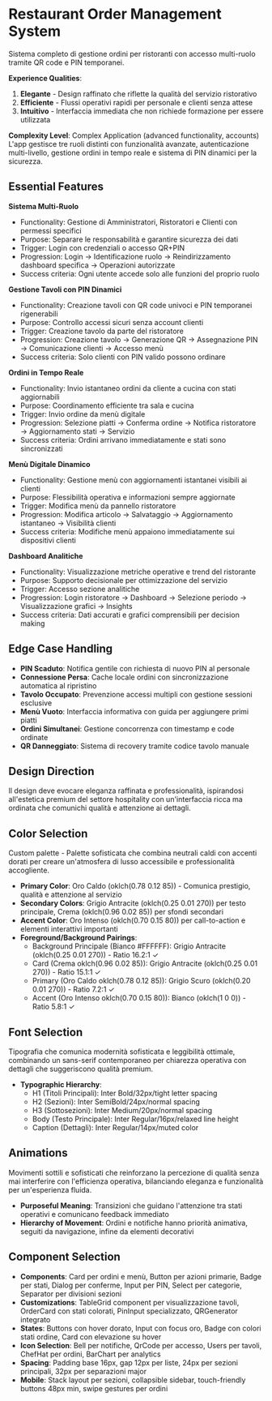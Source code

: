 # Restaurant Order Management System

Sistema completo di gestione ordini per ristoranti con accesso multi-ruolo tramite QR code e PIN temporanei.

**Experience Qualities**:
1. **Elegante** - Design raffinato che riflette la qualità del servizio ristorativo
2. **Efficiente** - Flussi operativi rapidi per personale e clienti senza attese
3. **Intuitivo** - Interfaccia immediata che non richiede formazione per essere utilizzata

**Complexity Level**: Complex Application (advanced functionality, accounts)
L'app gestisce tre ruoli distinti con funzionalità avanzate, autenticazione multi-livello, gestione ordini in tempo reale e sistema di PIN dinamici per la sicurezza.

## Essential Features

**Sistema Multi-Ruolo**
- Functionality: Gestione di Amministratori, Ristoratori e Clienti con permessi specifici
- Purpose: Separare le responsabilità e garantire sicurezza dei dati
- Trigger: Login con credenziali o accesso QR+PIN
- Progression: Login → Identificazione ruolo → Reindirizzamento dashboard specifica → Operazioni autorizzate
- Success criteria: Ogni utente accede solo alle funzioni del proprio ruolo

**Gestione Tavoli con PIN Dinamici**
- Functionality: Creazione tavoli con QR code univoci e PIN temporanei rigenerabili
- Purpose: Controllo accessi sicuri senza account clienti
- Trigger: Creazione tavolo da parte del ristoratore
- Progression: Creazione tavolo → Generazione QR → Assegnazione PIN → Comunicazione clienti → Accesso menù
- Success criteria: Solo clienti con PIN valido possono ordinare

**Ordini in Tempo Reale**
- Functionality: Invio istantaneo ordini da cliente a cucina con stati aggiornabili
- Purpose: Coordinamento efficiente tra sala e cucina
- Trigger: Invio ordine da menù digitale
- Progression: Selezione piatti → Conferma ordine → Notifica ristoratore → Aggiornamento stati → Servizio
- Success criteria: Ordini arrivano immediatamente e stati sono sincronizzati

**Menù Digitale Dinamico**
- Functionality: Gestione menù con aggiornamenti istantanei visibili ai clienti
- Purpose: Flessibilità operativa e informazioni sempre aggiornate
- Trigger: Modifica menù da pannello ristoratore
- Progression: Modifica articolo → Salvataggio → Aggiornamento istantaneo → Visibilità clienti
- Success criteria: Modifiche menù appaiono immediatamente sui dispositivi clienti

**Dashboard Analitiche**
- Functionality: Visualizzazione metriche operative e trend del ristorante
- Purpose: Supporto decisionale per ottimizzazione del servizio
- Trigger: Accesso sezione analitiche
- Progression: Login ristoratore → Dashboard → Selezione periodo → Visualizzazione grafici → Insights
- Success criteria: Dati accurati e grafici comprensibili per decision making

## Edge Case Handling

- **PIN Scaduto**: Notifica gentile con richiesta di nuovo PIN al personale
- **Connessione Persa**: Cache locale ordini con sincronizzazione automatica al ripristino
- **Tavolo Occupato**: Prevenzione accessi multipli con gestione sessioni esclusive
- **Menù Vuoto**: Interfaccia informativa con guida per aggiungere primi piatti
- **Ordini Simultanei**: Gestione concorrenza con timestamp e code ordinate
- **QR Danneggiato**: Sistema di recovery tramite codice tavolo manuale

## Design Direction

Il design deve evocare eleganza raffinata e professionalità, ispirandosi all'estetica premium del settore hospitality con un'interfaccia ricca ma ordinata che comunichi qualità e attenzione ai dettagli.

## Color Selection

Custom palette - Palette sofisticata che combina neutrali caldi con accenti dorati per creare un'atmosfera di lusso accessibile e professionalità accogliente.

- **Primary Color**: Oro Caldo (oklch(0.78 0.12 85)) - Comunica prestigio, qualità e attenzione al servizio
- **Secondary Colors**: Grigio Antracite (oklch(0.25 0.01 270)) per testo principale, Crema (oklch(0.96 0.02 85)) per sfondi secondari
- **Accent Color**: Oro Intenso (oklch(0.70 0.15 80)) per call-to-action e elementi interattivi importanti
- **Foreground/Background Pairings**: 
  - Background Principale (Bianco #FFFFFF): Grigio Antracite (oklch(0.25 0.01 270)) - Ratio 16.2:1 ✓
  - Card (Crema oklch(0.96 0.02 85)): Grigio Antracite (oklch(0.25 0.01 270)) - Ratio 15.1:1 ✓
  - Primary (Oro Caldo oklch(0.78 0.12 85)): Grigio Scuro (oklch(0.20 0.01 270)) - Ratio 7.2:1 ✓
  - Accent (Oro Intenso oklch(0.70 0.15 80)): Bianco (oklch(1 0 0)) - Ratio 5.8:1 ✓

## Font Selection

Tipografia che comunica modernità sofisticata e leggibilità ottimale, combinando un sans-serif contemporaneo per chiarezza operativa con dettagli che suggeriscono qualità premium.

- **Typographic Hierarchy**: 
  - H1 (Titoli Principali): Inter Bold/32px/tight letter spacing
  - H2 (Sezioni): Inter SemiBold/24px/normal spacing  
  - H3 (Sottosezioni): Inter Medium/20px/normal spacing
  - Body (Testo Principale): Inter Regular/16px/relaxed line height
  - Caption (Dettagli): Inter Regular/14px/muted color

## Animations

Movimenti sottili e sofisticati che reinforzano la percezione di qualità senza mai interferire con l'efficienza operativa, bilanciando eleganza e funzionalità per un'esperienza fluida.

- **Purposeful Meaning**: Transizioni che guidano l'attenzione tra stati operativi e comunicano feedback immediato
- **Hierarchy of Movement**: Ordini e notifiche hanno priorità animativa, seguiti da navigazione, infine da elementi decorativi

## Component Selection

- **Components**: Card per ordini e menù, Button per azioni primarie, Badge per stati, Dialog per conferme, Input per PIN, Select per categorie, Separator per divisioni sezioni
- **Customizations**: TableGrid component per visualizzazione tavoli, OrderCard con stati colorati, PinInput specializzato, QRGenerator integrato
- **States**: Buttons con hover dorato, Input con focus oro, Badge con colori stati ordine, Card con elevazione su hover
- **Icon Selection**: Bell per notifiche, QrCode per accesso, Users per tavoli, ChefHat per ordini, BarChart per analytics
- **Spacing**: Padding base 16px, gap 12px per liste, 24px per sezioni principali, 32px per separazioni major
- **Mobile**: Stack layout per sezioni, collapsible sidebar, touch-friendly buttons 48px min, swipe gestures per ordini